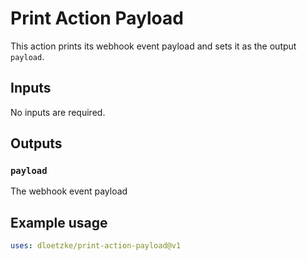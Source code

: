 # Print Action Payload

This action prints its webhook event payload and sets it as the output `payload`.

## Inputs

No inputs are required.

## Outputs

### `payload`

The webhook event payload

## Example usage

```yaml
uses: dloetzke/print-action-payload@v1
```